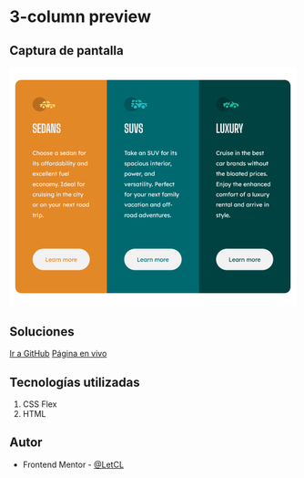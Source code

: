 # 3-column preview


## Captura de pantalla
![Imagen](./screenshot.png)



## Soluciones

[Ir a GitHub](https://github.com/LetCL/frontendmentor-3-column-preview-card-component-01)
[Página en vivo](https://letcl.github.io/frontendmentor-3-column-preview-card-component-01/)



## Tecnologías utilizadas

1. CSS Flex
2. HTML



## Autor

- Frontend Mentor - [@LetCL](https://www.frontendmentor.io/profile/LetCL)
